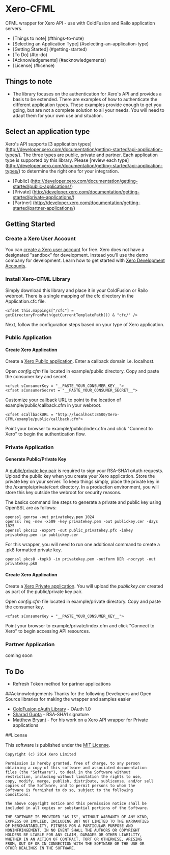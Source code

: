 Xero-CFML
=========

CFML wrapper for Xero API - use with ColdFusion and Railo application servers.

* [Things to note] (#things-to-note)
* [Selecting an Application Type] (#selecting-an-application-type)
* [Getting Started] (#getting-started)
* [To Do] (#to-do)
* [Acknowledgements] (#acknowledgements)
* [License] (#license)

## Things to note
* The library focuses on the authentication for Xero's API and provides a basis to be extended. There are examples of how to authenticate the different application types. These examples provide enough to get you going, but are not a complete solution to all your needs. You will need to adapt them for your own use and situation. 

## Select an application type
Xero's API supports [3 application types] (http://developer.xero.com/documentation/getting-started/api-application-types/).  The three types are public, private and partner.  Each application type is supported by this library.  Please [review  each type] (http://developer.xero.com/documentation/getting-started/api-application-types/) to determine the right one for your integration.

* [Public] (http://developer.xero.com/documentation/getting-started/public-applications/)
* [Private] (http://developer.xero.com/documentation/getting-started/private-applications/)
* [Partner] (http://developer.xero.com/documentation/getting-started/partner-applications/)


## Getting Started
### Create a Xero User Account
You can [create a Xero user account](https://www.xero.com/signup) for free.  Xero does not have a designated "sandbox" for development.  Instead you'll use the demo company for development.  Learn how to get started with [Xero Development Accounts](http://developer.xero.com/documentation/getting-started/development-accounts/).

### Install Xero-CFML Library
Simply download this library and place it in your ColdFusion or Railo webroot. There is a single mapping of the cfc directory in the Application.cfc file.

	<cfset this.mappings["/cfc"] = getDirectoryFromPath(getCurrentTemplatePath()) & "cfc/" />

Next, follow the configuration steps based on your type of Xero application.

### Public Application
#### Create Xero Application
Create a [Xero Public application](https://api.xero.com/Application). Enter a callback domain i.e. localhost.

Open *config.cfm* file located in example/public directory.  Copy and paste the consumer key and secret.

	<cfset sConsumerKey = "__PASTE_YOUR_CONSUMER_KEY__"> 
	<cfset sConsumerSecret = "__PASTE_YOUR_CONSUMER_SECRET__">

Customize your callback URL to point to the location of example/public/callback.cfm in your webroot.

	<cfset sCallbackURL = "http://localhost:8500/Xero-CFML/example/public/callback.cfm"> 

Point your browser to example/public/index.cfm and click "Connect to Xero" to begin the authentication flow.

### Private Application
#### Generate Public/Private Key
A [public/private key pair](http://developer.xero.com/documentation/advanced-docs/public-private-keypair/) is required to sign your RSA-SHA1 oAuth requests.  Upload the public key when you create your Xero application.  Store the private key on your server.  To keep things simply, place the private key in the /example/private/cert directory.  In a production environment, you will store this key outside the webroot for security reasons.

The basics command line steps to generate a private and public key using OpenSSL are as follows:

	openssl genrsa -out privatekey.pem 1024
	openssl req -new -x509 -key privatekey.pem -out publickey.cer -days 1825
	openssl pkcs12 -export -out public_privatekey.pfx -inkey privatekey.pem -in publickey.cer

For this wrapper, you will need to run one additional command to create a .pk8 formatted private key.

	openssl pkcs8 -topk8 -in privatekey.pem -outform DER -nocrypt -out privatekey.pk8

#### Create Xero Application
Create a [Xero Private application](https://api.xero.com/Application). You will upload the *publickey.cer* created as part of the public/private key pair. 

Open *config.cfm* file located in example/private directory.  Copy and paste the consumer key.

	<cfset sConsumerKey = "__PASTE_YOUR_CONSUMER_KEY__"> 

Point your browser to example/private/index.cfm and click "Connect to Xero" to begin accessing API resources.

### Partner Application
coming soon

## To Do
* Refresh Token method for partner applications

##Acknowledgements
Thanks for the following Developers and Open Source libraries for making the wrapper and samples easier

* [ColdFusion oAuth Library](http://oauth.riaforge.org/) - OAuth 1.0
* [Sharad Gupta](http://www.jensbits.com/2010/05/16/generating-signatures-in-coldfusion-with-rsa-sha1-for-secure-authsub-in-google-analytics/) - RSA-SHA1 signature
* [Matthew Bryant](http://au.linkedin.com/in/mjbryant) - For his work on a Xero API wrapper for Private applications


##License

This software is published under the [MIT License](http://en.wikipedia.org/wiki/MIT_License).

	Copyright (c) 2014 Xero Limited

	Permission is hereby granted, free of charge, to any person
	obtaining a copy of this software and associated documentation
	files (the "Software"), to deal in the Software without
	restriction, including without limitation the rights to use,
	copy, modify, merge, publish, distribute, sublicense, and/or sell
	copies of the Software, and to permit persons to whom the
	Software is furnished to do so, subject to the following
	conditions:

	The above copyright notice and this permission notice shall be
	included in all copies or substantial portions of the Software.

	THE SOFTWARE IS PROVIDED "AS IS", WITHOUT WARRANTY OF ANY KIND,
	EXPRESS OR IMPLIED, INCLUDING BUT NOT LIMITED TO THE WARRANTIES
	OF MERCHANTABILITY, FITNESS FOR A PARTICULAR PURPOSE AND
	NONINFRINGEMENT. IN NO EVENT SHALL THE AUTHORS OR COPYRIGHT
	HOLDERS BE LIABLE FOR ANY CLAIM, DAMAGES OR OTHER LIABILITY,
	WHETHER IN AN ACTION OF CONTRACT, TORT OR OTHERWISE, ARISING
	FROM, OUT OF OR IN CONNECTION WITH THE SOFTWARE OR THE USE OR
	OTHER DEALINGS IN THE SOFTWARE.
